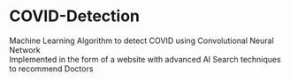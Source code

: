 # COVID-Detection

Machine Learning Algorithm to detect COVID using Convolutional Neural Network<br>
Implemented in the form of a website with advanced AI Search techniques to recommend Doctors
